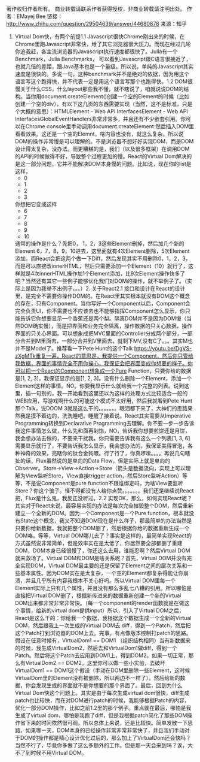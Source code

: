 著作权归作者所有。
商业转载请联系作者获得授权，非商业转载请注明出处。
作者：EMayej Bee
链接：http://www.zhihu.com/question/29504639/answer/44680878
来源：知乎

1. Virtual Dom快，有两个前提1.1 Javascript很快Chrome刚出来的时候，在Chrome里跑Javascript非常快，给了其它浏览器很大压力。而现在经过几轮你追我赶，各主流浏览器的Javascript执行速度都很快了。Julia有一个Benchmark，Julia Benchmarks， 可以看到Javascript跟C语言很接近了，也就几倍的差距，跟Java基本也是一个量级。所以说，单纯的Javascript其实速度是很快的。多说一句，这种benchmark并不是绝对的依据，因为用这个语言写这个跑得快，并不代表一定是用这个语言写那个也跑得快。1.2 DOM很慢关于什么CSS，什么layout那些我不懂，就不瞎说了，咱就说说DOM的结构。当你用document.createElement()创建一个空的Element的时候（比如创建一个空的div），有以下这几页的东西需要实现（当然，这不是标准，只是个大概的意思）：HTMLElement - Web API InterfacesElement - Web API InterfacesGlobalEventHandlers非常非常多，并且还有不少嵌套引用。你可以在Chrome console里手动调用document.createElement 然后插入DOM里看看效果。这还是一个空的Elemnt，啥内容也没有，就这么复杂。所以说DOM的操作非常慢是可以理解的。不是浏览器不想好好实现DOM，而是DOM设计得太复杂，没办法。而更糟糕的是，我们（以及很多框架）在调用DOM的API的时候做得不好，导致整个过程更加的慢。React的Virtual Dom解决的是这一部分问题，它并不能解决DOM本身慢的问题。比如说，现在你的list是这样，<ul><li>0</li><li>1</li><li>2</li><li>3</li></ul>你想把它变成这样<ul><li>6</li><li>7</li><li>8</li><li>9</li><li>10</li></ul>通常的操作是什么？先把0， 1，2，3这些Element删掉，然后加几个新的Element 6，7，8，9，10进去，这里面就有4次Element删除，5次Element添加。而React会把这两个做一下Diff，然后发现其实不用删除0，1，2，3，而是可以直接改innerHTML，然后只需要添加一个Element（10）就行了，这样就是4次innerHTML操作加1个Element添加，比9次Element操作快多了吧？当然还有其它一些例子能够优化我们对DOM的操作，就不举例子了。（实际上是因为我举不出例子。。。）2. 关于React2.1 接口和设计在React的设计里，是完全不需要你操作DOM的。在React里其实根本就没有DOM这个概念的存在，只有Component。当你写好一个Component以后，Component会完全负责UI，你不需要也不应该去也不能够指挥Component怎么显示，你只能告诉它你想要显示一个香蕉还是两个梨。隔离DOM并不是因为DOM慢（当然DOM确实慢），而是把界面和业务完全隔离，操作数据的只关心数据，操作界面的只关心界面。可以想象成把MVC里面的Controller分成两个部分，一部分合并到M里面去，一部分合并到V里面去，就剩下MV,没有C了。。。其实M也并不是Model了。推荐看一下Pete Hunt的这个Talk https://youtu.be/DgVS-zXgMTk重复一遍，React的意思是，我提供一个Component，然后你只管给我数据，界面的事情完全不用你操心，我保证会把界面变成你想要的样子。你可以把一个React的Component想象成一个Pure Function，只要你给的数据是[1, 2, 3]，我保证显示的是[1, 2, 3]。没有什么删除一个Element，添加一个Element这样的事情。NO。你要我显示什么就给我一个完整的列表。说到这里，插一句别的，我一开始看到这里还以为这样的处理方式比较适合一般的WEB应用，写游戏啊什么的可能这个模式不太好用，然后我就看到Pete Hunt那个Talk，说DOOM 3就是这么干的。。。。。。。眼泪都下来了，大神们的思路果然我是摸不着边的，洗洗睡吧。睡醒了接着说。React其实需要从Imperative Programming转换到Declarative Programming去理解。你不要一步一步告诉我这件事情怎么做，什么先和面再剁馅，NO，告诉我你想要煎饼还是月饼，我会想办法去做的，不要来干扰我。你只需要告诉我有这么一个列表[1, 3, 6]需要显示就行了，不要告诉我怎么显示，我会想办法的，我保证美得冒泡，各种神奇的效果，亮瞎你的钛合金狗眼。行了行了，你真啰嗦。。。。再说几句瞎扯的话，Flux虽然说的是单向的Data Flow，但是实际上就是单向的Observer。Store->View->Action->Store（箭头是数据流向，实现上可以理解为View监听Store，View直接trigger action，然后Store监听Action）等等，不是说Component是pure function不跟谁绑定吗，为啥View要监听Store？你这个骗子。怪不得都没有人给你点赞。。。。。。。我们还是继续说React把，Flux是什么鬼，我反正没听过。2.2 实现OK，那么，如何实现React呢？其实对于React来说，最容易实现的办法是每次完全摧毁整个DOM，然后重新建立一个全新的DOM。因为一个Component是一个Pure function，根本就没有State这个概念，我又不知道DOM现在是什么样子，那最简单的办法当然是只要你给新数据，我就把整个DOM删了，然后根据你给的数据重新生成一个DOM咯。等等，Virtual DOM哪儿去了？事实是这样的，最简单实现React的方式虽然说非常简单，但是效率实在是太低了，你居然要全部都删了重建DOM，DOM本身已经很慢了，你还这么去用，谁能忍啊？然后Virtual DOM就来救场了。Virtual DOM和DOM是啥关系呢？首先，Virtual DOM并没有完全实现DOM，Virtual DOM最主要的还是保留了Element之间的层次关系和一些基本属性。因为DOM实在是太复杂，一个空的Element都复杂得能让你崩溃，并且几乎所有内容我根本不关心好吗。所以Virtual DOM里每一个Element实际上只有几个属性，并且没有那么多乱七八糟的引用。所以哪怕是直接把Virtual DOM删了，根据新传进来的数据重新创建一个新的Virtual DOM出来都非常非常非常快。（每一个component的render函数就是在做这个事情，给新的virtual dom提供input）所以，引入了Virtual DOM之后，React是这么干的：你给我一个数据，我根据这个数据生成一个全新的Virtual DOM，然后跟我上一次生成的Virtual DOM去 diff，得到一个Patch，然后把这个Patch打到浏览器的DOM上去。完事。有点像版本控制打patch的思路。假设在任意时候有，VirtualDom1 == DOM1 （组织结构相同）当有新数据来的时候，我生成VirtualDom2，然后去和VirtualDom1做diff，得到一个Patch。然后将这个Patch去应用到DOM1上，得到DOM2。如果一切正常，那么有VirtualDom2 == DOM2。这里你可以做一些小实验，去破坏VirtualDom1 == DOM1这个假设（手动在DOM里删除一些Element，这时候VirtualDom里的Element没有被删除，所以两边不一样了）。然后给新的数据，你会发现生成的界面就不是你想要的那个界面了。最后，回到为什么Virtual Dom快这个问题上。其实是由于每次生成virtual dom很快，diff生成patch也比较快，而在对DOM进行patch的时候，我能够根据Patch的内容，优化一部分DOM操作，比如之前1.2里的那个例子。重点就在最后，哪怕是我生成了virtual dom，哪怕是我跑了diff，但是我根据patch简化了那些DOM操作省下来的时间依然很可观。所以总体上来说，还是比较快。简单发散一下思路，如果哪一天，DOM本身的已经操作非常非常非常快了，并且我们手动对于DOM的操作都是精心设计优化过后的，那么加上了VirtualDom还会快吗？当然不行了，毕竟你多做了这么多额外的工作。但是那一天会来到吗？诶，大不了到时候不用Virtual DOM。